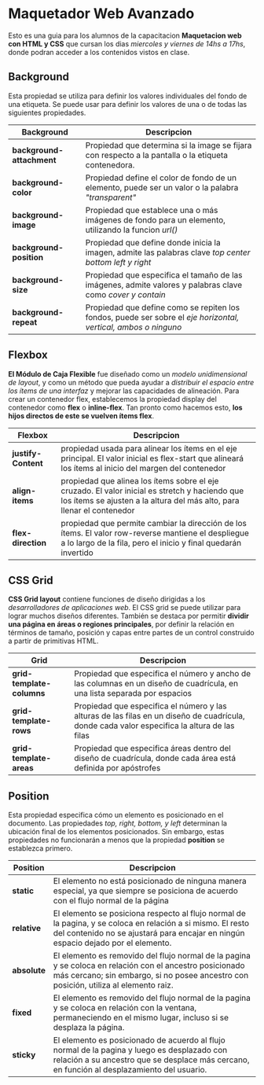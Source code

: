 # Maquetador Web Avanzado

Esto es una guia para los alumnos de la capacitacion __Maquetacion web con HTML y CSS__ que cursan los dias _miercoles y viernes de 14hs a 17hs_, donde podran acceder a los contenidos vistos en clase.

## Background

Esta propiedad se utiliza para definir los valores individuales del fondo de una etiqueta. Se puede usar para definir los valores de una o de todas las siguientes propiedades.

| Background | Descripcion |
|--|--|
| __background-attachment__ | Propiedad que determina si la image se fijara con respecto a la pantalla o la etiqueta contenedora. |
| __background-color__ | Propiedad define el color de fondo de un elemento, puede ser un valor o la palabra _"transparent"_ |
| __background-image__ | Propiedad que establece una o más imágenes de fondo para un elemento, utilizando la funcion _url()_ |
| __background-position__ | Propiedad que define donde inicia la imagen, admite las palabras clave _top center bottom left y right_ |
| __background-size__ | Propiedad que especifica el tamaño de las imágenes, admite valores y palabras clave como _cover y contain_ |
| __background-repeat__ | Propiedad que define como se repiten los fondos, puede ser  sobre el _eje horizontal, vertical, ambos o ninguno_ |

## Flexbox

__El Módulo de Caja Flexible__ fue diseñado como un _modelo unidimensional de layout_, y como un método que pueda ayudar a _distribuir el espacio entre los ítems de una interfaz_ y mejorar las capacidades de alineación. Para crear un contenedor flex, establecemos la propiedad display del contenedor como __flex__ o __inline-flex__. Tan pronto como hacemos esto, __los hijos directos de este se vuelven ítems flex__.

| Flexbox |Descripcion|
|--|--|
| __justify-Content__ | propiedad usada para alinear los ítems en el eje principal. El valor inicial es flex-start que alineará los ítems al inicio del margen del contenedor |
| __align-items__ | propiedad que alinea los ítems sobre el eje cruzado. El valor inicial es stretch y haciendo que los ítems se ajusten a la altura del más alto, para llenar el contenedor |
| __flex-direction__ | propiedad que permite cambiar la dirección de los ítems. El valor row-reverse mantiene el despliegue a lo largo de la fila, pero el inicio y final quedarán invertido |

## CSS Grid

__CSS Grid layout__ contiene funciones de diseño dirigidas a los _desarrolladores de aplicaciones web_. El CSS grid se puede utilizar para lograr muchos diseños diferentes. También se destaca por permitir __dividir una página en áreas o regiones principales__, por definir la relación en términos de tamaño, posición y capas entre partes de un control construido a partir de primitivas HTML.

| Grid | Descripcion |
|--|--|
|__grid-template-columns__ | Propiedad que especifica el número y ancho de las columnas en un diseño de cuadrícula, en una lista separada por espacios |
|__grid-template-rows__ | Propiedad que especifica el número y las alturas de las filas en un diseño de cuadrícula, donde cada valor especifica la altura de las filas |
|__grid-template-areas__ | Propiedad que especifica áreas dentro del diseño de cuadrícula, donde cada área está definida por apóstrofes |

## Position

Esta propiedad especifica cómo un elemento es posicionado en el documento. Las propiedades _top, right, bottom, y left_ determinan la ubicación final de los elementos posicionados. Sin embargo, estas propiedades no funcionarán a menos que la propiedad __position__ se establezca primero.

| Position | Descripcion |
|--|--|
| __static__ | El elemento no está posicionado de ninguna manera especial, ya que siempre se posiciona de acuerdo con el flujo normal de la página
| __relative__ | El elemento se posiciona respecto al flujo normal de la pagina, y se coloca en relación a si mismo. El resto del contenido no se ajustará para encajar en ningún espacio dejado por el elemento. |
| __absolute__ | El elemento es removido del flujo normal de la pagina y se coloca en relación con el ancestro posicionado más cercano; sin embargo, si no posee ancestro con posición, utiliza al elemento raiz.
| __fixed__ | El elemento es removido del flujo normal de la pagina y se coloca en relación con la ventana, permaneciendo en el mismo lugar, incluso si se desplaza la página.
| __sticky__ | El elemento es posicionado de acuerdo al flujo normal de la pagina y luego es desplazado con relación a su ancestro que se desplace más cercano, en función al desplazamiento del usuario.
